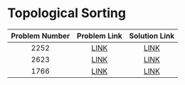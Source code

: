 # Topological Sorting

|Problem Number|Problem Link|Solution Link|
|:-:|:-:|:-:|
|2252|[LINK](https://www.acmicpc.net/problem/2252)|[LINK](/solutions/topological-sorting/2252)|
|2623|[LINK](https://www.acmicpc.net/problem/2623)|[LINK](/solutions/topological-sorting/2623)|
|1766|[LINK](https://www.acmicpc.net/problem/1766)|[LINK](/solutions/topological-sorting/1766)|
